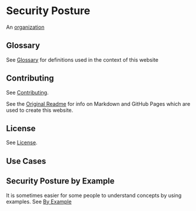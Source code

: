 # Security Posture

An [organization](./GLOSSARY.md#Organization)

## Glossary
See [Glossary](./GLOSSARY.md) for definitions
used in the context of this website

## Contributing
See [Contributing](./CONTRIBUTING.md).

See the
[Original Readme](./Orig_README.md)
 for info on Markdown and GitHub Pages
which are used to create this website.

## License
See [License](./LICENSE).

## Use Cases


## Security Posture by Example
It is sometimes easier for some people to understand concepts by using examples.
See [By Example](./By_Example.md)
